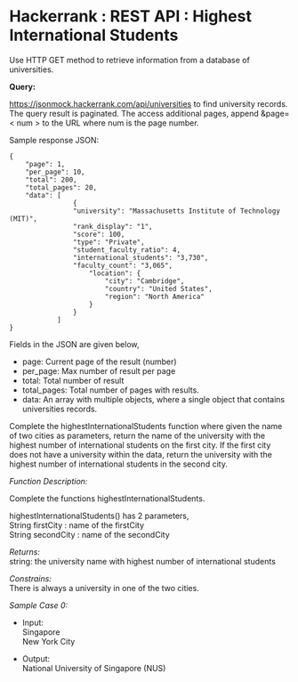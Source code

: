 # Hackerrank : REST API : Highest International Students

Use HTTP GET method to retrieve information from a database of universities.

**Query:** 

https://jsonmock.hackerrank.com/api/universities to find university records.
The query result is paginated. The access additional pages, append &page=< num > to the URL where num is the page number.

Sample response JSON:   
```
{
    "page": 1,   
    "per_page": 10,   
    "total": 200,   
    "total_pages": 20,   
    "data": [   
                {   
                "university": "Massachusetts Institute of Technology (MIT)",   
                "rank_display": "1",   
                "score": 100,   
                "type": "Private",   
                "student_faculty_ratio": 4,   
                "international_students": "3,730",   
                "faculty_count": "3,065",   
                    "location": {   
                        "city": "Cambridge",
                        "country": "United States",
                        "region": "North America"
                    }
                }
            ]
}
```


Fields in the JSON are given below,
* page: Current page of the result (number)
* per_page: Max number of result per page
* total: Total number of result
* total_pages: Total number of pages with results.
* data: An array with multiple objects, where a single object that contains universities records. 

Complete the highestInternationalStudents function where given the name of two cities as parameters, return the name of the university with the highest number of international students on the first city.
If the first city does not have a university within the data, return the university with the highest number of international students in the second city.

_Function Description:_

Complete the functions highestInternationalStudents.  

highestInternationalStudents() has 2 parameters,  
   String firstCity : name of the firstCity  
   String secondCity : name of the secondCity

_Returns:_   
string: the university name with highest number of international students

_Constrains:_   
There is always a university in one of the two cities.

_Sample Case 0:_
 - Input:  
   Singapore  
   New York City
   

 - Output:  
   National University of Singapore (NUS)
